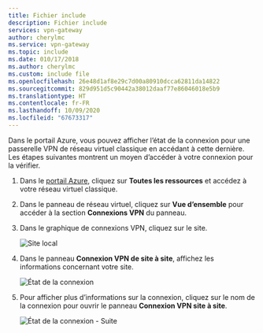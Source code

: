 ```yaml
---
title: Fichier include
description: Fichier include
services: vpn-gateway
author: cherylmc
ms.service: vpn-gateway
ms.topic: include
ms.date: 010/17/2018
ms.author: cherylmc
ms.custom: include file
ms.openlocfilehash: 26e48d1af8e29c7d00a80910dcca62811da14822
ms.sourcegitcommit: 829d951d5c90442a38012daaf77e86046018e5b9
ms.translationtype: HT
ms.contentlocale: fr-FR
ms.lasthandoff: 10/09/2020
ms.locfileid: "67673317"
---
```

Dans le portail Azure, vous pouvez afficher l’état de la connexion pour une passerelle VPN de réseau virtuel classique en accédant à cette dernière. Les étapes suivantes montrent un moyen d’accéder à votre connexion pour la vérifier.

1. Dans le [portail Azure](https://portal.azure.com), cliquez sur **Toutes les ressources** et accédez à votre réseau virtuel classique.
2. Dans le panneau de réseau virtuel, cliquez sur **Vue d’ensemble** pour accéder à la section **Connexions VPN** du panneau.
3. Dans le graphique de connexions VPN, cliquez sur le site.

    ![Site local](./media/vpn-gateway-verify-connection-azureportal-classic/localsitename.png "site local")
4. Dans le panneau **Connexion VPN de site à site**, affichez les informations concernant votre site.

    ![État de la connexion](./media/vpn-gateway-verify-connection-azureportal-classic/siteconnectstatus.png "État de la connexion")
5. Pour afficher plus d’informations sur la connexion, cliquez sur le nom de la connexion pour ouvrir le panneau **Connexion VPN site à site**.

    ![État de la connexion - Suite](./media/vpn-gateway-verify-connection-azureportal-classic/connections4.png "État de la connexion - En savoir plus")
